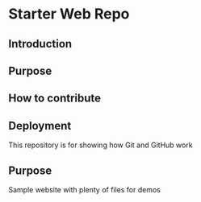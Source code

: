 # Starter Web Repo

## Introduction

## Purpose

## How to contribute

## Deployment



This repository is for showing how Git and GitHub work

## Purpose

Sample website with plenty of files for demos
